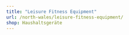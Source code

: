 ```yaml
---
title: "Leisure Fitness Equipment"
url: /north-wales/leisure-fitness-equipment/
shop: Haushaltsgeräte
---
```

